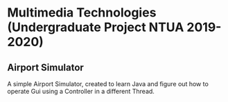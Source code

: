 # Multimedia Technologies (Undergraduate Project NTUA 2019-2020)
## Airport Simulator

A simple Airport Simulator, created to learn Java and figure out how to operate Gui using a Controller in a different Thread. 
